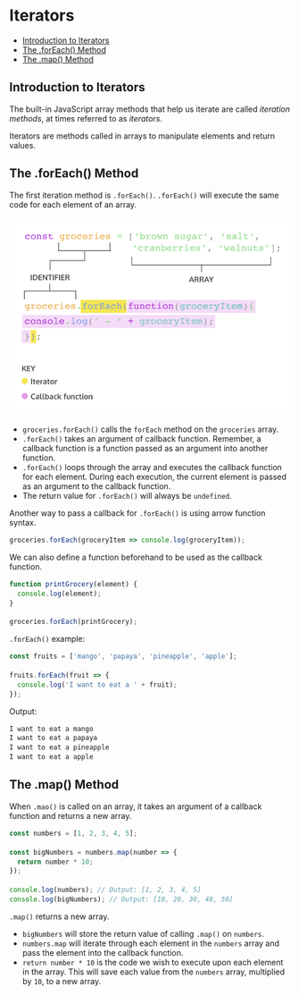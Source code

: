# Iterators

* [Introduction to Iterators](#Introduction-to-Iterators)
* [The .forEach() Method](#The-.forEach()-Method)
* [The .map() Method](#The-.map()-Method)


## Introduction to Iterators
The built-in JavaScript array methods that help us iterate are called *iteration methods*, at times referred to as *iterators*.

Iterators are methods called in arrays to manipulate elements and return values.

## The .forEach() Method
The first iteration method is `.forEach()`. `.forEach()` will execute the same code for each element of an array.

![image info](../images/foreach.png)

+ `groceries.forEach()` calls the `forEach` method on the `groceries` array.
+ `.forEach()` takes an argument of callback function. Remember, a callback function is a function passed as an argument into another function.
+ `.forEach()` loops through the array and executes the callback function for each element. During each execution, the current element is passed as an argument to the callback function.
+ The return value for `.forEach()` will always be `undefined`.

Another way to pass a callback for `.forEach()` is using arrow function syntax.
```js
groceries.forEach(groceryItem => console.log(groceryItem));
```

We can also define a function beforehand to be used as the callback function.
```js
function printGrocery(element) {
  console.log(element);
}

groceries.forEach(printGrocery);
```

`.forEach()` example:
```js
const fruits = ['mango', 'papaya', 'pineapple', 'apple'];

fruits.forEach(fruit => {
  console.log('I want to eat a ' + fruit);
});
```

Output:
```js
I want to eat a mango
I want to eat a papaya
I want to eat a pineapple
I want to eat a apple
```

## The .map() Method
When `.mao()` is called on an array, it takes an argument of a callback function and returns a new array.

```js
const numbers = [1, 2, 3, 4, 5];

const bigNumbers = numbers.map(number => {
  return number * 10;
});

console.log(numbers); // Output: [1, 2, 3, 4, 5]
console.log(bigNumbers); // Output: [10, 20, 30, 40, 50]
```

`.map()` returns a new array.

+ `bigNumbers` will store the return value of calling `.map()` on `numbers`.
+ `numbers.map` will iterate through each element in the `numbers` array and pass the element into the callback function.
+ `return number * 10` is the code we wish to execute upon each element in the array. This will save each value from the `numbers` array, multiplied by `10`, to a new array.